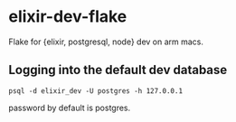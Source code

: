 # elixir-dev-flake
Flake for {elixir, postgresql, node} dev on arm macs.


## Logging into the default dev database

```
psql -d elixir_dev -U postgres -h 127.0.0.1
```
password by default is postgres.
